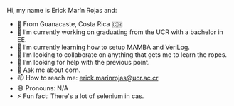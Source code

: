 Hi, my name is Erick Marín Rojas and:

- 🐎 From Guanacaste, Costa Rica 🇨🇷
- 🔭 I’m currently working on graduating from the UCR with a bachelor in EE.
- 🌱 I’m currently learning how to setup MAMBA and VeriLog.
- 👯 I’m looking to collaborate on anything that gets me to learn the ropes.
- 🤔 I’m looking for help with the previous point.
- 💬 Ask me about corn.
- 📫 How to reach me: erick.marinrojas@ucr.ac.cr
- 😄 Pronouns: N/A
- ⚡ Fun fact: There's a lot of selenium in cas.


